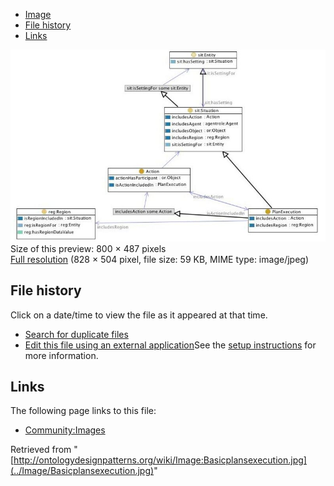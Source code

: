 * [Image](../Image/Basicplansexecution.jpg#file)
* [File history](../Image/Basicplansexecution.jpg#filehistory)
* [Links](../Image/Basicplansexecution.jpg#filelinks)

[![Image:Basicplansexecution.jpg](../images/thumb/7/71/Basicplansexecution.jpg/800px-Basicplansexecution.jpg)](../images/7/71/Basicplansexecution.jpg)  
Size of this preview: 800 × 487 pixels  
[Full resolution](../images/7/71/Basicplansexecution.jpg)‎ (828 × 504 pixel, file size: 59 KB, MIME type: image/jpeg)

## File history

Click on a date/time to view the file as it appeared at that time.



  
* [Search for duplicate files](http://ontologydesignpatterns.org/wiki/Special:FileDuplicateSearch/Basicplansexecution.jpg "Special:FileDuplicateSearch/Basicplansexecution.jpg")
* [Edit this file using an external application](http://ontologydesignpatterns.org/wiki/index.php?title=Image:Basicplansexecution.jpg&action=edit&externaledit=true&mode=file "Image:Basicplansexecution.jpg")See the [setup instructions](http://www.mediawiki.org/wiki/Manual:External_editors "http://www.mediawiki.org/wiki/Manual:External_editors") for more information.

## Links



The following page links to this file:


* [Community:Images](../Community/Images "Community:Images")


Retrieved from "[http://ontologydesignpatterns.org/wiki/Image:Basicplansexecution.jpg](../Image/Basicplansexecution.jpg)"